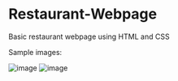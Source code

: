 # Restaurant-Webpage
Basic restaurant webpage using HTML and CSS

Sample images:

![image](https://user-images.githubusercontent.com/76395721/175564202-cb2834bb-c196-48d6-9427-b375d7103965.png)
![image](https://user-images.githubusercontent.com/76395721/175565179-9d99a454-399d-4ec9-9bfa-2e860afd635b.png)
